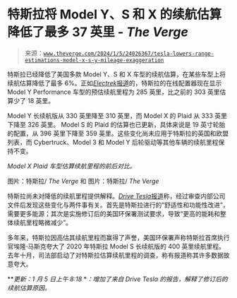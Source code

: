 <!--yml

分类：未分类

日期：2024 年 5 月 27 日 14:35:25

-->

# 特斯拉将 Model Y、S 和 X 的续航估算降低了最多 37 英里 - *The Verge*

> 来源：[`www.theverge.com/2024/1/5/24026367/tesla-lowers-range-estimations-model-x-s-y-mileage-exaggeration`](https://www.theverge.com/2024/1/5/24026367/tesla-lowers-range-estimations-model-x-s-y-mileage-exaggeration)

特斯拉已经降低了美国多款 Model Y、S 和 X 车型的续航估算，在某些车型上将续航估算降低了最多 6%。正如[*Electrek*报道](https://electrek.co/2024/01/05/tesla-model-y-range-estimate-reduced-by-6-becoming-more-realistic/)的，特斯拉的在线配置器现在显示 Model Y Performance 车型的预估续航里程为 285 英里，比之前的 303 英里估算少了 18 英里。

Model Y 长续航版从 330 英里降至 310 英里，而 Model X 的 Plaid 从 333 英里下降至 326 英里。 Model S 的 Plaid 的估算也已更新，具体来说是 19 英寸轮胎的配置，从 396 英里下降至 359 英里。这些变化尚未应用于特斯拉的英国和欧盟列表，而 Cybertruck、Model 3 和 Model Y 后轮驱动等其他车辆的续航里程保持不变。

*Model X Plaid 车型估算续航里程的前后对比。*

图片：特斯拉/ *The Verge* 和 图片：特斯拉/ *The Verge*

特斯拉尚未对降低的续航里程提供解释。[*Drive Tesla*报道](https://driveteslacanada.ca/news/tesla-lowers-ranges-for-model-s-x-y-adds-stealth-grey-and-ultra-red-for-model-y/?utm_source=rss&utm_medium=rss&utm_campaign=tesla-lowers-ranges-for-model-s-x-y-adds-stealth-grey-and-ultra-red-for-model-y)称，经过审查内部公司文件后发现这些变化与两件事有关。首先是特斯拉进行的“舒适性和功能性改进”，需要更多能源；其次是实施修订后的美国环保署测试要求，导致“更高的能耗和整体续航里程略微减少”。

多年来，特斯拉因高估其续航里程而赢得了声誉，美国环保署声称特斯拉首席执行官埃隆·马斯克夸大了 2020 年特斯拉 Model S 长续航版的 400 英里续航里程。去年十月，司法部启动了对特斯拉估算续航里程的调查，称有报道称其许多数据故意夸大。

***更新：1 月 5 日上午 8:18* **：增加了来自 Drive Tesla 的报告，解释了修订后的续航估算原因。*
